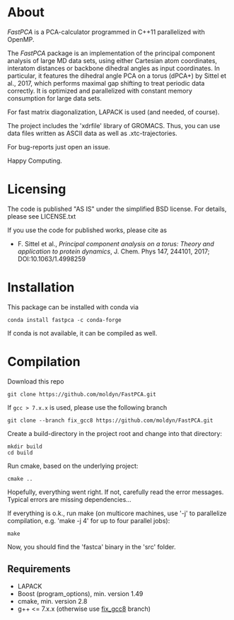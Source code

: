 # About

*FastPCA* is a PCA-calculator programmed in C++11 parallelized with OpenMP.

The *FastPCA* package is an implementation of the principal component analysis of large MD data sets, using either Cartesian atom coordinates, interatom distances or backbone dihedral angles as input coordinates. In particular, it features the dihedral angle PCA on a torus (dPCA+) by Sittel et al., 2017, which performs maximal gap shifting to treat periodic data correctly. It is optimized and parallelized with constant memory consumption for large data sets.

For fast matrix diagonalization, LAPACK is used (and needed, of course).

The project includes the 'xdrfile' library of GROMACS. Thus, you can
use data files written as ASCII data as well as .xtc-trajectories.

For bug-reports just open an issue.

Happy Computing.

# Licensing
The code is published "AS IS" under the simplified BSD license.
For details, please see LICENSE.txt

If you use the code for published works, please cite as

- F. Sittel et al., *Principal component analysis on a torus: Theory and application to protein dynamics*, J. Chem. Phys 147, 244101, 2017; DOI:10.1063/1.4998259

# Installation
This package can be installed with conda via
```
conda install fastpca -c conda-forge
```
If conda is not available, it can be compiled as well.

# Compilation
Download this repo
```
git clone https://github.com/moldyn/FastPCA.git
```
If `gcc > 7.x.x` is used, please use the following branch
```
git clone --branch fix_gcc8 https://github.com/moldyn/FastPCA.git
```
Create a build-directory in the project root and change into
that directory:
```
mkdir build
cd build
```
Run cmake, based on the underlying project:
```
cmake ..
```
Hopefully, everything went right.
If not, carefully read the error messages.
Typical errors are missing dependencies...

If everything is o.k., run make (on multicore machines, use '-j' to parallelize
compilation, e.g. 'make -j 4' for up to four parallel jobs):
```
make
```
Now, you should find the 'fastca' binary in the 'src' folder.

## Requirements
  * LAPACK
  * Boost (program_options), min. version 1.49
  * cmake, min. version 2.8
  * g++ <= 7.x.x (otherwise use [fix_gcc8](../../tree/fix_gcc8) branch)

